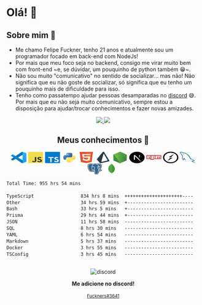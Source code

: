 # Olá! 🦑

## Sobre mim 📖

* Me chamo Felipe Fuckner, tenho 21 anos e atualmente sou um programador focado em back-end com NodeJs!   
* Por mais que meu foco seja no backend, consigo me virar muito bem com front-end ~e, se dúvidar, um pouquinho de python também 😁~.   
* Não sou muito "comunicativo" no sentido de socializar... mas não! Não significa que eu não goste de socializar, só significa que eu tenho um pouquinho mais de dificuldade para isso.   
* Tenho como passatempo ajudar pessoas desamparadas no [discord](https://discord.gg/6NNjTRGuMy) 😅. Por mais que eu não seja muito comunicativo, sempre estou a disposição para ajudar/trocar conhecimentos e fazer novas amizades.

<div align="center">
  <a href="https://github.com/Fuckners">
    <img height="180em" src="https://github-readme-stats.vercel.app/api?username=Fuckners&show_icons=true&theme=dracula&include_all_commits=true&count_private=true"/>
    <img height="180em" src="https://github-readme-stats.vercel.app/api/top-langs/?username=Fuckners&layout=compact&langs_count=7&theme=dracula"/>
  <a/>
</div>

<h2 align="center"> Meus conhecimentos 🧠 </h2>

<div align="center">
  <img align="center" alt="vscode" height="30" width="40" src="https://raw.githubusercontent.com/devicons/devicon/master/icons/vscode/vscode-original.svg">
  <!-- <small>vscode</small> -->

  <img align="center" alt="JavaScript" height="30" width="40" src="https://raw.githubusercontent.com/devicons/devicon/master/icons/javascript/javascript-original.svg">
  <!-- <small>javascript</small> -->

  <img align="center" alt="TypeScript" height="30" width="40" src="https://raw.githubusercontent.com/devicons/devicon/master/icons/typescript/typescript-original.svg">
  <!-- <small>typescript</small> -->

  <img align="center" alt="python" height="30" width="40" src="https://raw.githubusercontent.com/devicons/devicon/master/icons/python/python-original.svg">
  <!-- <small>python</small> -->

  <img align="center" alt="html5" height="30" width="40" src="https://raw.githubusercontent.com/devicons/devicon/master/icons/html5/html5-original.svg">
  <!-- <small>html5</small> -->

  <img align="center" alt="prisma" height="30" width="40" src="https://raw.githubusercontent.com/devicons/devicon/master/icons/prisma/prisma-original.svg">
  <!-- <small>prisma</small> -->

  <img align="center" alt="nodejs" height="30" width="40" src="https://raw.githubusercontent.com/devicons/devicon/master/icons/nodejs/nodejs-original.svg">
  <!-- <small>nodejs</small> -->
  
  <img align="center" alt="nextjs" height="30" width="40" src="https://raw.githubusercontent.com/devicons/devicon/master/icons/nextjs/nextjs-original.svg">
  <!-- <small>nextjs</small> -->

  <img align="center" alt="npm" height="30" width="40" src="https://raw.githubusercontent.com/devicons/devicon/master/icons/npm/npm-original-wordmark.svg">
  <!-- <small>npm</small> -->

  <img align="center" alt="socketio" height="30" width="40" src="https://raw.githubusercontent.com/devicons/devicon/master/icons/socketio/socketio-original.svg">
  <!-- <small>socketio</small> -->

  <img align="center" alt="mysql" height="30" width="40" src="https://raw.githubusercontent.com/devicons/devicon/master/icons/mysql/mysql-original.svg">
  <!-- <small>mysql</small> -->

  <img align="center" alt="postgreSQL" height="30" width="40" src="https://raw.githubusercontent.com/devicons/devicon/master/icons/postgresql/postgresql-original.svg">
  <!-- <small>postgres</small> -->

  <img align="center" alt="mongodb" height="30" width="40" src="https://raw.githubusercontent.com/devicons/devicon/master/icons/mongodb/mongodb-original.svg">
  <!-- <small>mongodb</small> -->
</div>

<!--START_SECTION:waka-->

```txt
Total Time: 955 hrs 54 mins

TypeScript                 834 hrs 8 mins  +++++++++++++++++++++----   84.18 %
Other                      34 hrs 59 mins  +------------------------   03.53 %
Bash                       33 hrs 5 mins   +------------------------   03.34 %
Prisma                     29 hrs 44 mins  +------------------------   03.00 %
JSON                       11 hrs 58 mins  -------------------------   01.21 %
SQL                        8 hrs 30 mins   -------------------------   00.86 %
YAML                       6 hrs 54 mins   -------------------------   00.70 %
Markdown                   5 hrs 37 mins   -------------------------   00.57 %
Docker                     3 hrs 55 mins   -------------------------   00.40 %
TSConfig                   3 hrs 45 mins   -------------------------   00.38 %
```

<!--END_SECTION:waka-->

##

<div align="center">
  <img src="https://camo.githubusercontent.com/5b475732a4ed305b1041d81185353428fb9860f5e5a5fe3249ee547e3b5aa69b/68747470733a2f2f63646e2e7261776769742e636f6d2f4e4e54696e2f646973636f72642d6c6f676f2f66343333333334342f7372632f6173736574732f616e696d61746564646973636f72642e737667" alt="discord" width="100px">
  <p><strong>Me adicione no discord!</strong></p>
  <a href="https://discord.com/">
    <small>Fuckners#3641</small>
  </a>
</div>
